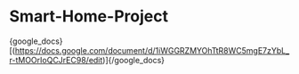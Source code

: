 # Smart-Home-Project
{google_docs}[(https://docs.google.com/document/d/1iWGGRZMYOhTtR8WC5mgE7zYbL_r-tMOOrIoQCJrEC98/edit)]{/google_docs}
